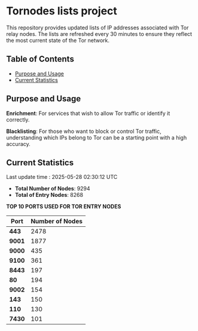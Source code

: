 # Tornodes lists project

This repository provides updated lists of IP addresses associated with Tor relay nodes. The lists are refreshed every 30 minutes to ensure they reflect the most current state of the Tor network.

## Table of Contents

- [Purpose and Usage](#purpose-and-usage)
- [Current Statistics](#current-statistics)


## Purpose and Usage

**Enrichment**: For services that wish to allow Tor traffic or identify it correctly.

**Blacklisting**: For those who want to block or control Tor traffic, understanding which IPs belong to Tor can be a starting point with a high accuracy.

## Current Statistics

Last update time : 2025-05-28 02:30:12 UTC

- **Total Number of Nodes**: 9294
- **Total of Entry Nodes**: 8268

**TOP 10 PORTS USED FOR TOR ENTRY NODES**

| **Port** | **Number of Nodes** |
|------|-----------------|
| **443**   | 2478  |
| **9001**   | 1877  |
| **9000**   | 435  |
| **9100**   | 361  |
| **8443**   | 197  |
| **80**   | 194  |
| **9002**   | 154  |
| **143**   | 150  |
| **110**   | 130  |
| **7430**   | 101  |

